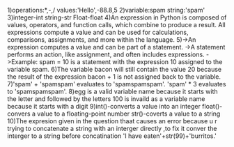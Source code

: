 1)operations:*,-,/
  values:'Hello',-88.8,5
2)variable:spam
   string:'spam'
3)integer-int
   string-str
   Float-float
4)An expression in Python is composed of values, operators, and function calls, which combine to produce a result. All expressions compute a value and can be used 
   for calculations, comparisons, assignments, and more within the language. 
5)->An expression computes a value and can be part of a statement.
  ->A statement performs an action, like assignment, and often includes expressions.
  ->Example: spam = 10 is a statement with the expression 10 assigned to the variable spam.
6)The variable bacon will still contain the value 20 because the result of the expression bacon + 1 is not assigned back to the variable.
7)'spam' + 'spamspam' evaluates to 'spamspamspam'.
   'spam' * 3 evaluates to 'spamspamspam'.
8)egg is a valid variable name because it starts with the letter and followed by the letters
   100 is invaild as a variable name because it starts with a digit 
9)int()-converts a value into an integer
  float()-convers a value to a floating-point number
  str()-coverts a value to a string
10)The expresion given in the question thaat causes an error because u r trying to concatenate 
  a string with an interger directly ,to fix it conver the interger to a string before concatination
  'I have eaten'+str(99)+'burritos.'



